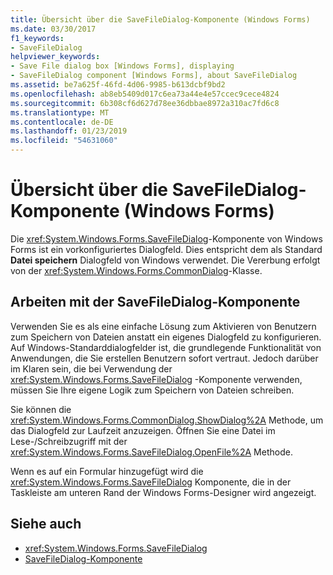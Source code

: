 ```yaml
---
title: Übersicht über die SaveFileDialog-Komponente (Windows Forms)
ms.date: 03/30/2017
f1_keywords:
- SaveFileDialog
helpviewer_keywords:
- Save File dialog box [Windows Forms], displaying
- SaveFileDialog component [Windows Forms], about SaveFileDialog
ms.assetid: be7a625f-46fd-4d06-9985-b613dcbf9bd2
ms.openlocfilehash: ab8eb5409d017c6ea73a44e4e57ccec9cece4824
ms.sourcegitcommit: 6b308cf6d627d78ee36dbbae8972a310ac7fd6c8
ms.translationtype: MT
ms.contentlocale: de-DE
ms.lasthandoff: 01/23/2019
ms.locfileid: "54631060"
---
```

# <a name="savefiledialog-component-overview-windows-forms"></a>Übersicht über die SaveFileDialog-Komponente (Windows Forms)
Die <xref:System.Windows.Forms.SaveFileDialog>-Komponente von Windows Forms ist ein vorkonfiguriertes Dialogfeld. Dies entspricht dem als Standard **Datei speichern** Dialogfeld von Windows verwendet. Die Vererbung erfolgt von der <xref:System.Windows.Forms.CommonDialog>-Klasse.  
  
## <a name="working-with-the-savefiledialog-component"></a>Arbeiten mit der SaveFileDialog-Komponente  
 Verwenden Sie es als eine einfache Lösung zum Aktivieren von Benutzern zum Speichern von Dateien anstatt ein eigenes Dialogfeld zu konfigurieren. Auf Windows-Standarddialogfelder ist, die grundlegende Funktionalität von Anwendungen, die Sie erstellen Benutzern sofort vertraut. Jedoch darüber im Klaren sein, die bei Verwendung der <xref:System.Windows.Forms.SaveFileDialog> -Komponente verwenden, müssen Sie Ihre eigene Logik zum Speichern von Dateien schreiben.  
  
 Sie können die <xref:System.Windows.Forms.CommonDialog.ShowDialog%2A> Methode, um das Dialogfeld zur Laufzeit anzuzeigen. Öffnen Sie eine Datei im Lese-/Schreibzugriff mit der <xref:System.Windows.Forms.SaveFileDialog.OpenFile%2A> Methode.  
  
 Wenn es auf ein Formular hinzugefügt wird die <xref:System.Windows.Forms.SaveFileDialog> Komponente, die in der Taskleiste am unteren Rand der Windows Forms-Designer wird angezeigt.  
  
## <a name="see-also"></a>Siehe auch
- <xref:System.Windows.Forms.SaveFileDialog>
- [SaveFileDialog-Komponente](../../../../docs/framework/winforms/controls/savefiledialog-component-windows-forms.md)
